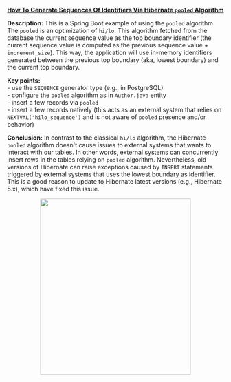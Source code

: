 **[How To Generate Sequences Of Identifiers Via Hibernate `pooled` Algorithm](https://github.com/AnghelLeonard/Hibernate-SpringBoot/tree/master/HibernateSpringBootPooled)**

**Description:** This is a Spring Boot example of using the `pooled` algorithm. The `pooled` is an optimization of `hi/lo`. This algorithm fetched from the database the current sequence value as the top boundary identifier (the current sequence value is computed as the previous sequence value + `increment_size`). This way, the application will use in-memory identifiers generated between the previous top boundary (aka, lowest boundary) and the current top boundary.

**Key points:**\
     - use the `SEQUENCE` generator type (e.g., in PostgreSQL)\
     - configure the `pooled` algorithm as in `Author.java` entity\
     - insert a few records via `pooled`\
     - insert a few records natively (this acts as an external system that relies on `NEXTVAL('hilo_sequence')` and is not aware of `pooled` presence and/or behavior)
     
**Conclusion:** In contrast to the classical `hi/lo` algorithm, the Hibernate `pooled` algorithm doesn't cause issues to external systems that wants to interact with our tables. In other words, external systems can concurrently insert rows in the tables relying on `pooled` algorithm. Nevertheless, old versions of Hibernate can raise exceptions caused by `INSERT` statements triggered by external systems that uses the lowest boundary as identifier. This is a good reason to update to Hibernate latest versions (e.g., Hibernate 5.x), which have fixed this issue.

<a href="https://leanpub.com/java-persistence-performance-illustrated-guide"><p align="center"><img src="https://github.com/AnghelLeonard/Hibernate-SpringBoot/blob/master/Java%20Persistence%20Performance%20Illustrated%20Guide.jpg" height="410" width="350"/></p></a>
